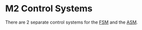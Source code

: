 # M2 Control Systems

There are 2 separate control systems for the [FSM](fsm/fsm.md) and the [ASM](asm/asm.md).